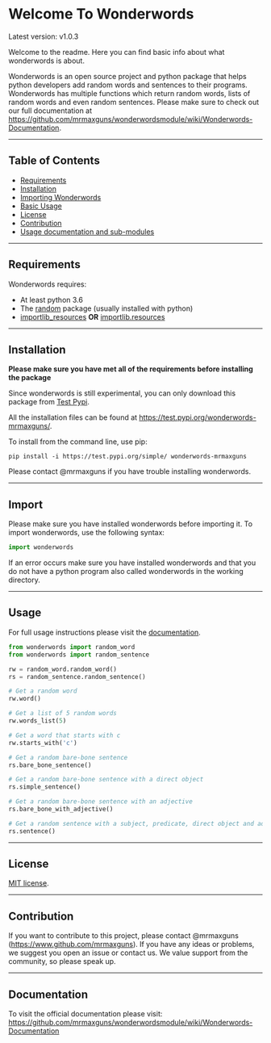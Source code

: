 # Welcome To Wonderwords
Latest version: v1.0.3

Welcome to the readme. Here you can find basic info about what wonderwords is about.

Wonderwords is an open source project and python package that helps python developers add random words and sentences to their programs.
Wonderwords has multiple functions which return random words, lists of random words and even random sentences.
Please make sure to check out our full documentation at https://github.com/mrmaxguns/wonderwordsmodule/wiki/Wonderwords-Documentation.


***
## Table of Contents
* [Requirements](#Requirements)
* [Installation](#Installation)
* [Importing Wonderwords](#Import)
* [Basic Usage](#Usage)
* [License](#License)
* [Contribution](#Contribution)
* [Usage documentation and sub-modules](#Documentation)


***
## Requirements
Wonderwords requires:
* At least python 3.6
* The [random](https://docs.python.org/3/library/random.html) package (usually installed with python)
* [importlib_resources](https://pypi.org/project/importlib-resources/) **OR** [importlib.resources](https://pypi.org/project/importlib/)


***
## Installation
**Please make sure you have met all of the requirements before installing the package**

Since wonderwords is still experimental, you can only download this package from [Test Pypi](https://test.pypi.org). 

All the installation files can be found at https://test.pypi.org/wonderwords-mrmaxguns/.

To install from the command line, use pip:
```
pip install -i https://test.pypi.org/simple/ wonderwords-mrmaxguns
```
Please contact @mrmaxguns if you have trouble installing wonderwords.

***
## Import
Please make sure you have installed wonderwords before importing it. To import wonderwords, use the following syntax:
```python
import wonderwords
```
If an error occurs make sure you have installed wonderwords and that you do not have a python program also called wonderwords in the working directory.

***
## Usage
For full usage instructions please visit the [documentation](https://github.com/mrmaxguns/wonderwordsmodule/wiki/Wonderwords-Documentation).
```python
from wonderwords import random_word
from wonderwords import random_sentence

rw = random_word.random_word()
rs = random_sentence.random_sentence()

# Get a random word
rw.word()

# Get a list of 5 random words
rw.words_list(5)

# Get a word that starts with c
rw.starts_with('c')

# Get a random bare-bone sentence
rs.bare_bone_sentence()

# Get a random bare-bone sentence with a direct object
rs.simple_sentence()

# Get a random bare-bone sentence with an adjective
rs.bare_bone_with_adjective()

# Get a random sentence with a subject, predicate, direct object and adjective
rs.sentence()
```

***
## License
[MIT license](https://choosealicense.com/licenses/mit/).

***
## Contribution
If you want to contribute to this project, please contact @mrmaxguns (https://www.github.com/mrmaxguns). If you have any ideas or problems, we suggest you open an issue or contact us. We value support from the community, so please speak up.

***
## Documentation
To visit the official documentation please visit: https://github.com/mrmaxguns/wonderwordsmodule/wiki/Wonderwords-Documentation
